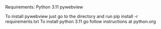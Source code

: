 Requirements:
Python 3.11
pywebview

To install pywebview just go to the directory and run pip install -r requirements.txt
To install python 3.11 go follow instructions at python.org
